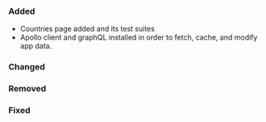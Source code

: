 ### Added

- Countries page added and its test suites
- Apollo client and graphQL installed in order to fetch, cache, and modify app data.

### Changed

### Removed

### Fixed
